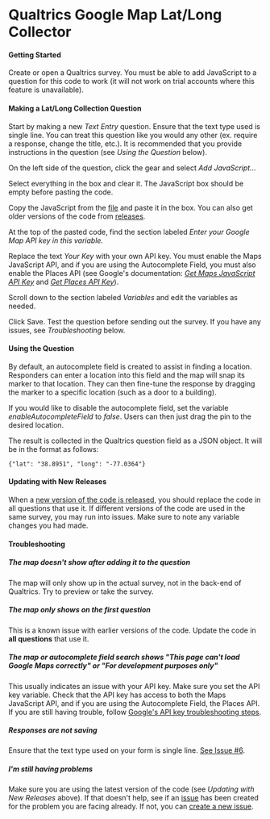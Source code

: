 # Qualtrics Google Map Lat/Long Collector

#### Getting Started
Create or open a Qualtrics survey. You must be able to add JavaScript to a question for this code to work (it will not work on trial accounts where this feature is unavailable).

#### Making a Lat/Long Collection Question
Start by making a new _Text Entry_ question. Ensure that the text type used is single line. You can treat this question like you would any other (ex. require a response, change the title, etc.). It is recommended that you provide instructions in the question (see _Using the Question_ below).

On the left side of the question, click the gear and select _Add JavaScript..._

Select everything in the box and clear it. The JavaScript box should be empty before pasting the code.

Copy the JavaScript from the [file](https://github.com/pkmnct/qualtrics-google-map-lat-long/blob/master/QualtricsGoogleMapLatLong.js) and paste it in the box. You can also get older versions of the code from [releases](https://github.com/pkmnct/qualtrics-google-map-lat-long/releases).

At the top of the pasted code, find the section labeled _Enter your Google Map API key in this variable._

Replace the text _Your Key_ with your own API key. You must enable the Maps JavaScript API, and if you are using the Autocomplete Field, you must also enable the Places API (see Google's documentation: _[Get Maps JavaScript API Key](https://developers.google.com/maps/documentation/javascript/get-api-key)_ and _[Get Places API Key](https://developers.google.com/places/web-service/get-api-key)_).

Scroll down to the section labeled _Variables_ and edit the variables as needed.

Click Save. Test the question before sending out the survey. If you have any issues, see _Troubleshooting_ below.

#### Using the Question
By default, an autocomplete field is created to assist in finding a location. Responders can enter a location into this field and the map will snap its marker to that location. They can then fine-tune the response by dragging the marker to a specific location (such as a door to a building).

If you would like to disable the autocomplete field, set the variable _enableAutocompleteField_ to _false_. Users can then just drag the pin to the desired location.

The result is collected in the Qualtrics question field as a JSON object. It will be in the format as follows:

`{"lat": "38.8951", "long": "-77.0364"}`

#### Updating with New Releases
When a [new version of the code is released](https://github.com/pkmnct/qualtrics-google-map-lat-long/releases), you should replace the code in all questions that use it. If different versions of the code are used in the same survey, you may run into issues. Make sure to note any variable changes you had made.

#### Troubleshooting

##### The map doesn't show after adding it to the question
The map will only show up in the actual survey, not in the back-end of Qualtrics. Try to preview or take the survey.

##### The map only shows on the first question
This is a known issue with earlier versions of the code. Update the code in **all questions** that use it.

##### The map or autocomplete field search shows "_This page can't load Google Maps correctly_" or "_For development purposes only_"
This usually indicates an issue with your API key. Make sure you set the API key variable. Check that the API key has access to both the Maps JavaScript API, and if you are using the Autocomplete Field, the Places API. If you are still having trouble, follow [Google's API key troubleshooting steps](https://developers.google.com/maps/documentation/javascript/error-messages).

##### Responses are not saving
Ensure that the text type used on your form is single line. [See Issue #6](https://github.com/pkmnct/qualtrics-google-map-lat-long/issues/6).

##### I'm still having problems
Make sure you are using the latest version of the code (see _Updating with New Releases_ above). If that doesn't help, see if an [issue](https://github.com/pkmnct/qualtrics-google-map-lat-long/issues) has been created for the problem you are facing already. If not, you can [create a new issue](https://github.com/pkmnct/qualtrics-google-map-lat-long/issues).
